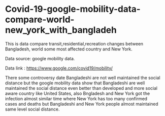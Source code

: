 # Covid-19-google-mobility-data-compare-world-new_york_with_bangladeh
This is data compare transit,residential,recreation changes between Bangladesh, world some most affected country and New York.

Data source: google mobility data.

Data link : https://www.google.com/covid19/mobility/

There some controversy date Bangladeshi are not well maintained the social distance but the google mobility data show that
Bangladeshi are well maintained the social distance even better than developed and more social aware country like United States,
also Bngladesh and New York got the infection almost similar time where New York has too many confirmed cases and deaths but 
Bangladeshi and New York people almost maintained same level social distance.
